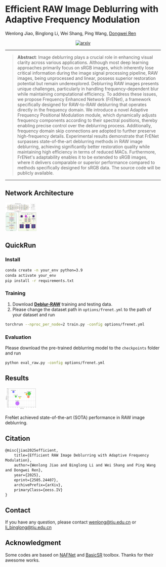 # Efficient RAW Image Deblurring with Adaptive Frequency Modulation
Wenlong Jiao, Binglong Li, Wei Shang, Ping Wang, [Dongwei Ren](https://csdwren.github.io/)
<div style="display: flex; justify-content: center; align-items: center;">
  <a href="http://arxiv.org/abs/2505.24407" style="margin: 0 2px;">
    <img src='https://img.shields.io/badge/arXiv-2505.24407-red' alt='arxiv'>
  </a>
</div>

***
>**Abstract**: Image deblurring plays a crucial role in enhancing visual clarity across various applications. Although most deep learning approaches primarily focus on sRGB images, which inherently lose critical information during the image signal processing pipeline, RAW images, being unprocessed and linear, possess superior restoration potential but remain underexplored.  Deblurring RAW images presents unique challenges, particularly in handling frequency-dependent blur while maintaining computational efficiency. To address these issues, we propose Frequency Enhanced Network (FrENet), a framework specifically designed for RAW-to-RAW deblurring that operates directly in the frequency domain. We introduce a novel Adaptive Frequency Positional Modulation module, which dynamically adjusts frequency components according to their spectral positions, thereby enabling precise control over the deblurring process. Additionally, frequency domain skip connections are adopted to further preserve high-frequency details. Experimental results demonstrate that FrENet surpasses state-of-the-art deblurring methods in RAW image deblurring, achieving significantly better restoration quality while maintaining high efficiency in terms of reduced MACs. Furthermore, FrENet's adaptability enables it to be extended to sRGB images, where it delivers comparable or superior performance compared to methods specifically designed for sRGB data. The source code will be publicly available.
***

## Network Architecture
<img src="figs/frenet.jpg" alt="performance" style="zoom:10%;" />

## QuickRun

### Install

```bash
conda create -n your_env python=3.9
conda activate your_env
pip install -r requirements.txt
```

### Training

1. Download **[Deblur-RAW](https://github.com/bob831009/raw_image_deblurring)** training and testing data.
2. Please change the dataset path in `options/frenet.yml` to the path of your dataset and run

```bash
torchrun --nproc_per_node=2 train.py -config options/frenet.yml 
```

### Evaluation

Please download the pre-trained deblurring model to the `checkpoints` folder and run

```bash
python eval_raw.py -config options/frenet.yml
```

## Results

<img src="figs/performance.jpg" alt="performance" style="zoom:10%;" />

FreNet achieved state-of-the-art (SOTA) performance in RAW image deblurring.

## Citation

```
@misc{jiao2025efficient,
    title={Efficient RAW Image Deblurring with Adaptive Frequency Modulation},
    author={Wenlong Jiao and Binglong Li and Wei Shang and Ping Wang and Dongwei Ren},
    year={2025},
    eprint={2505.24407},
    archivePrefix={arXiv},
    primaryClass={eess.IV}
}
```

## Contact

If you have any question, please contact [wenlong@tju.edu.cn](wenlong@tju.edu.cn) or [li_binglong@tju.edu.cn](li_binglong@tju.edu.cn)

## Acknowledgment

Some codes are based on [NAFNet](https://github.com/megvii-research/NAFNet) and  [BasicSR](https://github.com/xinntao/BasicSR) toolbox. Thanks for their awesome works.

